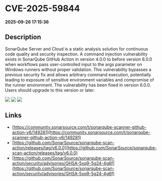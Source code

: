# CVE-2025-59844

**2025-09-26 17:15:36**

## Description
SonarQube Server and Cloud is a static analysis solution for continuous code quality and security inspection. A command injection vulnerability exists in SonarQube GitHub Action in version 4.0.0 to before version 6.0.0 when workflows pass user-controlled input to the args parameter on Windows runners without proper validation. This vulnerability bypasses a previous security fix and allows arbitrary command execution, potentially leading to exposure of sensitive environment variables and compromise of the runner environment. The vulnerability has been fixed in version 6.0.0. Users should upgrade to this version or later.

![](https://img.shields.io/static/v1?label=Score&message=7.7&color=red)
![](https://img.shields.io/static/v1?label=Severity&message=HIGH&color=red)
![](https://img.shields.io/static/v1?label=CWE&message=RCE&color=green)

## Links
- [https://community.sonarsource.com/t/sonarqube-scanner-github-action-v6/149281](https://community.sonarsource.com/t/sonarqube-scanner-github-action-v6/149281)
- [https://github.com/SonarSource/sonarqube-scan-action/releases/tag/v6.0.0](https://github.com/SonarSource/sonarqube-scan-action/releases/tag/v6.0.0)
- [https://github.com/SonarSource/sonarqube-scan-action/security/advisories/GHSA-5xq9-5g24-4g6f](https://github.com/SonarSource/sonarqube-scan-action/security/advisories/GHSA-5xq9-5g24-4g6f)
